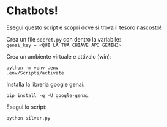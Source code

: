 # Chatbots!

Esegui questo script e scopri dove si trova il tesoro nascosto!

Crea un file `secret.py` con dentro la variabile:  
`genai_key = <QUI LA TUA CHIAVE API GEMINI>`

Crea un ambiente virtuale e attivalo  (win):  
```
python -m venv .env
.env/Scripts/activate
```

Installa la libreria google genai:
```
pip install -q -U google-genai
```

Esegui lo script:
```
python silver.py
```